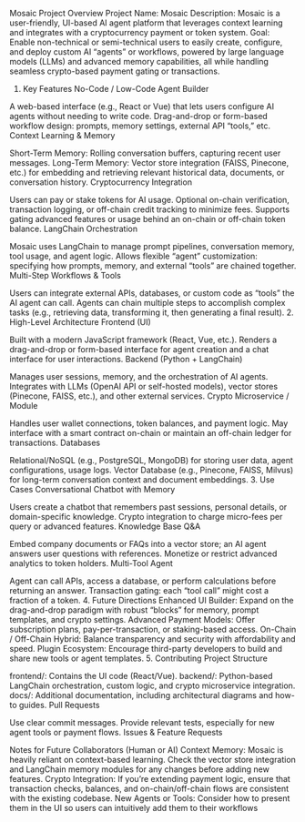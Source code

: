 Mosaic Project Overview
Project Name: Mosaic
Description: Mosaic is a user-friendly, UI-based AI agent platform that leverages context learning and integrates with a cryptocurrency payment or token system.
Goal: Enable non-technical or semi-technical users to easily create, configure, and deploy custom AI “agents” or workflows, powered by large language models (LLMs) and advanced memory capabilities, all while handling seamless crypto-based payment gating or transactions.

1. Key Features
No-Code / Low-Code Agent Builder

A web-based interface (e.g., React or Vue) that lets users configure AI agents without needing to write code.
Drag-and-drop or form-based workflow design: prompts, memory settings, external API “tools,” etc.
Context Learning & Memory

Short-Term Memory: Rolling conversation buffers, capturing recent user messages.
Long-Term Memory: Vector store integration (FAISS, Pinecone, etc.) for embedding and retrieving relevant historical data, documents, or conversation history.
Cryptocurrency Integration

Users can pay or stake tokens for AI usage.
Optional on-chain verification, transaction logging, or off-chain credit tracking to minimize fees.
Supports gating advanced features or usage behind an on-chain or off-chain token balance.
LangChain Orchestration

Mosaic uses LangChain to manage prompt pipelines, conversation memory, tool usage, and agent logic.
Allows flexible “agent” customization: specifying how prompts, memory, and external “tools” are chained together.
Multi-Step Workflows & Tools

Users can integrate external APIs, databases, or custom code as “tools” the AI agent can call.
Agents can chain multiple steps to accomplish complex tasks (e.g., retrieving data, transforming it, then generating a final result).
2. High-Level Architecture
Frontend (UI)

Built with a modern JavaScript framework (React, Vue, etc.).
Renders a drag-and-drop or form-based interface for agent creation and a chat interface for user interactions.
Backend (Python + LangChain)

Manages user sessions, memory, and the orchestration of AI agents.
Integrates with LLMs (OpenAI API or self-hosted models), vector stores (Pinecone, FAISS, etc.), and other external services.
Crypto Microservice / Module

Handles user wallet connections, token balances, and payment logic.
May interface with a smart contract on-chain or maintain an off-chain ledger for transactions.
Databases

Relational/NoSQL (e.g., PostgreSQL, MongoDB) for storing user data, agent configurations, usage logs.
Vector Database (e.g., Pinecone, FAISS, Milvus) for long-term conversation context and document embeddings.
3. Use Cases
Conversational Chatbot with Memory

Users create a chatbot that remembers past sessions, personal details, or domain-specific knowledge.
Crypto integration to charge micro-fees per query or advanced features.
Knowledge Base Q&A

Embed company documents or FAQs into a vector store; an AI agent answers user questions with references.
Monetize or restrict advanced analytics to token holders.
Multi-Tool Agent

Agent can call APIs, access a database, or perform calculations before returning an answer.
Transaction gating: each “tool call” might cost a fraction of a token.
4. Future Directions
Enhanced UI Builder: Expand on the drag-and-drop paradigm with robust “blocks” for memory, prompt templates, and crypto settings.
Advanced Payment Models: Offer subscription plans, pay-per-transaction, or staking-based access.
On-Chain / Off-Chain Hybrid: Balance transparency and security with affordability and speed.
Plugin Ecosystem: Encourage third-party developers to build and share new tools or agent templates.
5. Contributing
Project Structure

frontend/: Contains the UI code (React/Vue).
backend/: Python-based LangChain orchestration, custom logic, and crypto microservice integration.
docs/: Additional documentation, including architectural diagrams and how-to guides.
Pull Requests

Use clear commit messages.
Provide relevant tests, especially for new agent tools or payment flows.
Issues & Feature Requests


Notes for Future Collaborators (Human or AI)
Context Memory: Mosaic is heavily reliant on context-based learning. Check the vector store integration and LangChain memory modules for any changes before adding new features.
Crypto Integration: If you’re extending payment logic, ensure that transaction checks, balances, and on-chain/off-chain flows are consistent with the existing codebase.
New Agents or Tools: Consider how to present them in the UI so users can intuitively add them to their workflows
